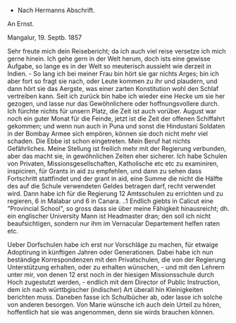 + Nach Hermanns Abschrift.

An Ernst.

 Mangalur, 19. Septb. 1857

Sehr freute mich dein Reisebericht; da ich auch viel reise versetze ich mich gerne hinein. Ich gehe gern in der Welt herum, doch ists eine gewisse Aufgabe, so lange es in der Welt so meuterisch aussieht wie derzeit in Indien. - So lang ich bei meiner Frau bin hört sie gar nichts Arges; bin ich aber fort so fragt sie nach, oder Leute kommen zu ihr und plaudern, und dann hört sie das Aergste, was einer zarten Konstitution wohl den Schlaf vertreiben kann. Seit ich zurück bin habe ich wieder eine Hecke um sie her gezogen, und lasse nur das Gewöhnlichere oder hoffnungsvollere durch. Ich fürchte nichts für unsern Platz, die Zeit ist auch vorüber. August war noch ein guter Monat für die Feinde, jetzt ist die Zeit der offenen Schiffahrt gekommen; und wenn nun auch in Puna und sonst die Hindustani Soldaten in der Bombay Armee sich empören, können sie doch nicht mehr viel schaden. Die Ebbe ist schon eingetreten. Mein Beruf hat nichts Gefährliches. Meine Stellung ist freilich mehr mit der Regierung verbunden, aber das macht sie, in gewöhnlichen Zeiten eher sicherer. Ich habe Schulen von Privaten, Missionsgesellschaften, Katholische etc etc zu examiniren, inspiciren, für Grants in aid zu empfehlen, und dann zu sehen dass Fortschritt stattfindet und der grant in aid, eine Summe die nicht die Hälfte des auf die Schule verwendeten Geldes betragen darf, recht verwendet wird. Dann habe ich für die Regierung 12 Amtsschulen zu errichten und zu regieren, 6 in Malabar und 6 in Canara. ..1 Endlich giebts in Calicut eine "Provincial School", so gross dass sie über meine Fähigkeit hinausreicht; dh. ein englischer University Mann ist Headmaster dran; den soll ich nicht beaufsichtigen, sondern nur ihm im Vernacular Departement helfen raten etc.

Ueber Dorfschulen habe ich erst nur Vorschläge zu machen, für etwaige Adoptirung in künftigen Jahren oder Generationen. Dabei habe ich nun beständige Korrespondenzen mit den Privatschulen, die von der Regierung Unterstützung erhalten, oder zu erhalten wünschen, - und mit den Lehrern unter mir, von denen 12 erst noch in der hiesigen Missionsschule durch Hoch zugestutzt werden, - endlich mit dem Director of Public Instruction, dem ich nach württbgischer (indischer) Art überall hin Kleinigkeiten berichten muss. Daneben fasse ich Schulbücher ab, oder lasse ich solche von anderen besorgen. 
Von Marie wünsche ich auch dein Urteil zu hören, hoffentlich hat sie was angenommen, denn sie wirds brauchen können.

